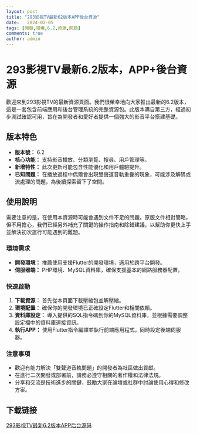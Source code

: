 ```yaml
---
layout: post
title: "293影視TV最新62版本APP後台資源"
date:   2024-02-05
tags: [開發,環境,6.2,資源,問題]
comments: true
author: admin
---
```

# 293影視TV最新6.2版本，APP+後台資源

歡迎來到293影視TV的最新資源頁面。我們很榮幸地向大家推出最新的6.2版本，這是一套包含前端應用和後台管理系統的完整資源包。此版本購自第三方，經過初步測試確認可用，旨在為開發者和愛好者提供一個強大的影音平台搭建基礎。

## 版本特色
- **版本號：** 6.2
- **核心功能：** 支持影音播放、分類瀏覽、搜尋、用戶管理等。
- **新增特性：** 此次更新可能包含性能優化和用戶體驗提升。
- **已知問題：** 在播放過程中偶爾會出現雙聲道音軌重疊的現象，可能涉及解碼或流處理的問題，為後續探索留下了空間。

## 使用說明
需要注意的是，在使用本資源時可能會遇到文件不足的問題。原版文件相對簡略，但不用擔心，我們已經另外補充了關鍵的操作指南和除錯建議，以幫助你更快上手並解決初次運行可能遇到的難題。

### 環境需求
- **開發環境：** 推薦使用支援Flutter的開發環境，適用於跨平台開發。
- **伺服器端：** PHP環境、MySQL資料庫，確保支援基本的網路服務器配置。

### 快速啟動
1. **下載資源：** 首先從本頁面下載壓縮包並解壓縮。
2. **環境配置：** 確保你的開發環境已正確設定Flutter和相關依賴。
3. **資料庫設定：** 導入提供的SQL指令碼到你的MySQL資料庫，並根據需要調整設定檔中的資料庫連接資訊。
4. **執行APP：** 使用Flutter指令編譯並執行前端應用程式，同時設定後端伺服器。

### 注意事項
- 歡迎有能力解決「雙聲道音軌問題」的開發者為社區做出貢獻。
- 在進行二次開發或部署前，請務必遵守相關的著作權和法律法規。
- 分享和交流是技術進步的關鍵，鼓勵大家在論壇或社群中討論使用心得和修改方案。

## 下载链接

[293影视TV最新6.2版本APP后台源码](https://pan.quark.cn/s/37fa1bf7a79c)